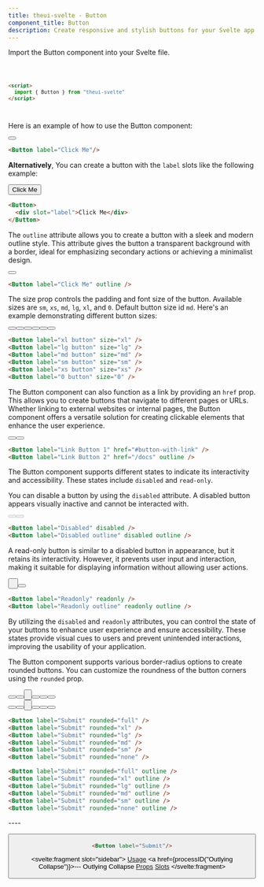 ```yaml
---
title: theui-svelte - Button
component_title: Button
description: Create responsive and stylish buttons for your Svelte app with TheUI-Svelte's Button component, fully customizable with TailwindCSS.
---
```


<script lang="ts">
  import type { PageData } from "./$types";
  import DocContainer from "$lib/ui/doc/Container.svelte";
  import Head from "$lib/ui/doc/Head.svelte";
  import Block from "$lib/ui/doc/Block.svelte";
  import Code from "$lib/ui/doc/Code.svelte";
  import DataTable from "$lib/ui/doc/DataTable.svelte";
  import Example from "$lib/ui/doc/Example.svelte";
  import { Button } from "theui-svelte";
  import { processID } from "$lib";

  export let data: PageData;
</script>

<DocContainer>
  <Head title="Button" text="The Button component provides a versatile and customizable button for various use cases. It supports different sizes, styles, and types, and can be used as a regular button or a link." />
  <Block title="Setup">
    <p class="not-prose">Import the Button component into your Svelte file.</p>
<Code title="Import" space="none">

```html
<script>
  import { Button } from "theui-svelte"
</script>
```
</Code>
  </Block>

  <Block title="Usage">
    <Example>
      <p class="not-prose">Here is an example of how to use the Button component:</p>
      <svelte:fragment slot="example">
        <div class="text-center">
          <Button label="Click Me"/>
        </div>
      </svelte:fragment>
<div slot="code" class="py-0">

```html
<Button label="Click Me"/>
```
</div>
    </Example>
    <Example>
      <p class="not-prose pt-4"><b>Alternatively</b>, You can create a button with the <code>label</code> slots like the following example:</p>
      <svelte:fragment slot="example">
        <div class="text-center">
          <Button>
            <div slot="label">Click Me</div>
          </Button>
        </div>
      </svelte:fragment>
<div slot="code">

```html
<Button>
  <div slot="label">Click Me</div>
</Button>
```
</div>
    </Example>
  </Block>

  <Block title="Outline Button">
    <p class="not-prose">The <code>outline</code> attribute allows you to create a button with a sleek and modern outline style. This attribute gives the button a transparent background with a border, ideal for emphasizing secondary actions or achieving a minimalist design.</p>
    <Example>
      <svelte:fragment slot="example">
        <div class="text-center">
          <Button label="Click Me" outline/>
        </div>
      </svelte:fragment>
<div slot="code">

```html
<Button label="Click Me" outline />
```
</div>
    </Example>
  </Block>

  <Block title="Button Size">
    <p class="not-prose">The size prop controls the padding and font size of the button. Available sizes are <code>sm</code>, <code>xs</code>, <code>md</code>, <code>lg</code>, <code>xl</code>, and <code>0</code>. Default button size id <code>md</code>. Here's an example demonstrating different button sizes:</p>
    <Example>
      <svelte:fragment slot="example">
        <div class="text-center">
          <Button label="xl button" size="xl"/>
          <Button label="lg button" size="lg"/>
          <Button label="md button" size="md"/>
          <Button label="sm button" size="sm"/>
          <Button label="xs button" size="xs"/>
          <Button label="0 button" size="0"/>
        </div>
      </svelte:fragment>
<div slot="code">

```html
<Button label="xl button" size="xl" />
<Button label="lg button" size="lg" />
<Button label="md button" size="md" />
<Button label="sm button" size="sm" />
<Button label="xs button" size="xs" />
<Button label="0 button" size="0" />
```
</div>
    </Example>
  </Block>

  <Block title="Button With Link">
    <p class="not-prose">The Button component can also function as a link by providing an <code>href</code> prop. This allows you to create buttons that navigate to different pages or URLs. Whether linking to external websites or internal pages, the Button component offers a versatile solution for creating clickable elements that enhance the user experience.</p>
    <Example>
      <svelte:fragment slot="example">
        <div class="text-center">
          <Button label="Link Button 1" href="#button-with-link" />
          <Button label="Link Button 2" outline href="/docs" />
        </div>
      </svelte:fragment>
<div slot="code">

```html
<Button label="Link Button 1" href="#button-with-link" />
<Button label="Link Button 2" href="/docs" outline />
```
</div>
    </Example>
  </Block>

  <Block title="Button State">
    <p class="not-prose">The Button component supports different states to indicate its interactivity and accessibility. These states include <code>disabled</code> and <code>read-only</code>.</p>
    <Example title="Disabled Button">
      <p class="not-prose">You can disable a button by using the <code>disabled</code> attribute. A disabled button appears visually inactive and cannot be interacted with.</p>
      <svelte:fragment slot="example">
        <div class="text-center">
          <Button label="Disabled" disabled />
          <Button label="Disabled outline" disabled outline />
        </div>
      </svelte:fragment>
<div slot="code">

```html
<Button label="Disabled" disabled />
<Button label="Disabled outline" disabled outline />
```
</div>
    </Example>
    <Example title="Read-only Button">
      <p class="not-prose">A read-only button is similar to a disabled button in appearance, but it retains its interactivity. However, it prevents user input and interaction, making it suitable for displaying information without allowing user actions.</p>
      <svelte:fragment slot="example">
        <div class="text-center">
          <Button label="Readonly" readonly />&nbsp;
          <Button label="Readonly outline" readonly outline />
        </div>
      </svelte:fragment>
<div slot="code">

```html
<Button label="Readonly" readonly />
<Button label="Readonly outline" readonly outline />
```
</div>
    </Example>
      <p class="not-prose">By utilizing the <code>disabled</code> and <code>readonly</code> attributes, you can control the state of your buttons to enhance user experience and ensure accessibility. These states provide visual cues to users and prevent unintended interactions, improving the usability of your application.</p>
  </Block>

  <Block title="Rounded Corners">
    <p class="not-prose">The Button component supports various border-radius options to create rounded buttons. You can customize the roundness of the button corners using the <code>rounded</code> prop.</p>
    <Example>
      <svelte:fragment slot="example">
        <div class="flex gap-2 mb-2 justify-center">
          <Button label="Submit" rounded="full" />
          <Button label="Submit" rounded="xl" />
          <Button label="Submit" rounded="lg" /><br>
          <Button label="Submit" rounded="md" />
          <Button label="Submit" rounded="sm" />
          <Button label="Submit" rounded="none" />
        </div>
        <div class="flex gap-2 mb-2 justify-center">
          <Button label="Submit" rounded="full" outline />
          <Button label="Submit" rounded="xl" outline />
          <Button label="Submit" rounded="lg" outline /><br>
          <Button label="Submit" rounded="md" outline />
          <Button label="Submit" rounded="sm" outline />
          <Button label="Submit" rounded="none" outline />
        </div>
      </svelte:fragment>
<div slot="code">

```html
<Button label="Submit" rounded="full" />
<Button label="Submit" rounded="xl" />
<Button label="Submit" rounded="lg" />
<Button label="Submit" rounded="md" />
<Button label="Submit" rounded="sm" />
<Button label="Submit" rounded="none" />

<Button label="Submit" rounded="full" outline />
<Button label="Submit" rounded="xl" outline />
<Button label="Submit" rounded="lg" outline />
<Button label="Submit" rounded="md" outline />
<Button label="Submit" rounded="sm" outline />
<Button label="Submit" rounded="none" outline />
```
</div>
    </Example>
  </Block>

  <Block title="Custom Style">
    <Example title="Basic Example">
      <p class="not-prose">----</p>
      <svelte:fragment slot="example">
        <Button label="Submit"/>
      </svelte:fragment>
<div slot="code">

```html
<Button label="Submit"/>
```
</div>
    </Example>
  </Block>

  <Block title="Props">
    <DataTable data={data.component.props} hideText={true} mb=8 />
    <DataTable data={data.component.dynamicProps} type="slots" title="Dynamic Props" hideText={true} />
  </Block>
  <Block title="Slots">
    <DataTable data={data.component.slots} type="slots"/>
  </Block>

  <svelte:fragment slot="sidebar">
    <a href="#usage">Usage</a>
    <a href={processID("Outlying Collapse")}>--- Outlying Collapse</a>
    <a href="#props">Props</a>
    <a href="#slots">Slots</a>
  </svelte:fragment>

</DocContainer>